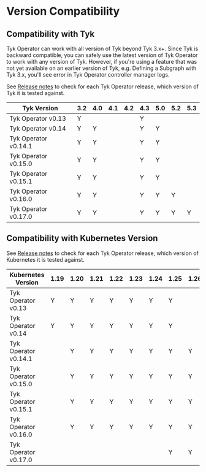 # Version Compatibility

## Compatibility with Tyk
Tyk Operator can work with all version of Tyk beyond Tyk 3.x+. Since Tyk is backward compatible, you can safely use the
latest version of Tyk Operator to work with any version of Tyk.
However, if you're using a feature that was not yet available on an earlier version of Tyk, e.g. Defining a Subgraph with Tyk 3.x, you'll see error in Tyk Operator controller manager logs.

See [Release notes](https://github.com/TykTechnologies/tyk-operator/releases) to check for each Tyk Operator release,
which version of Tyk it is tested against.

| Tyk Version          | 3.2 | 4.0 | 4.1 | 4.2 | 4.3 | 5.0 | 5.2 | 5.3 |
| -------------------- | --- | --- | --- | --- | --- | --- | --- | --- |
| Tyk Operator v0.13   | Y   |     |     |     | Y   |     |     |     |
| Tyk Operator v0.14   | Y   | Y   |     |     | Y   | Y   |     |     |
| Tyk Operator v0.14.1 | Y   | Y   |     |     | Y   | Y   |     |     |
| Tyk Operator v0.15.0 | Y   | Y   |     |     | Y   | Y   |     |     |
| Tyk Operator v0.15.1 | Y   | Y   |     |     | Y   | Y   |     |     |
| Tyk Operator v0.16.0 | Y   | Y   |     |     | Y   | Y   | Y   |     |
| Tyk Operator v0.17.0 | Y   | Y   |     |     | Y   | Y   | Y   | Y   |

## Compatibility with Kubernetes Version

See [Release notes](https://github.com/TykTechnologies/tyk-operator/releases) to check for each Tyk Operator release,
which version of Kubernetes it is tested against.

| Kubernetes Version   | 1.19 | 1.20 | 1.21 | 1.22 | 1.23 | 1.24 | 1.25 | 1.26 | 1.27 | 1.28 | 1.29 |
| -------------------- | ---- | ---- | ---- | ---- | ---- | ---- | ---- | ---- | ---- | ---- | ---- |
| Tyk Operator v0.13   | Y    | Y    | Y    | Y    | Y    | Y    | Y    |      |      |      |      |
| Tyk Operator v0.14   | Y    | Y    | Y    | Y    | Y    | Y    | Y    |      |      |      |      |
| Tyk Operator v0.14.1 |      | Y    | Y    | Y    | Y    | Y    | Y    | Y    |      |      |      |
| Tyk Operator v0.15.0 |      | Y    | Y    | Y    | Y    | Y    | Y    | Y    |      |      |      |
| Tyk Operator v0.15.1 |      | Y    | Y    | Y    | Y    | Y    | Y    | Y    |      |      |      |
| Tyk Operator v0.16.0 |      | Y    | Y    | Y    | Y    | Y    | Y    | Y    |      |      |      |
| Tyk Operator v0.17.0 |      |      |      |      |      |      | Y    | Y    | Y    | Y    | Y    |
